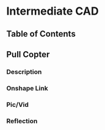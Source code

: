 # Intermediate CAD

## Table of Contents

## Pull Copter

### Description

### Onshape Link

### Pic/Vid

### Reflection
